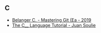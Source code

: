 ## C

+ [Belanger C. - Mastering Git (Ea - 2019](https://mega.nz/file/tlkkgYpZ#dhHmwbT6QkNIePUowzr2nhtW_ypSdi5q0N6dLUwqJpg)
+ [The C__ Language Tutorial - Juan Soulie](https://mega.nz/file/4s1gjIhL#0VlDDTav-BPApTLMHEbq0772jaCHqyNgvtRxEuWmR8A)
